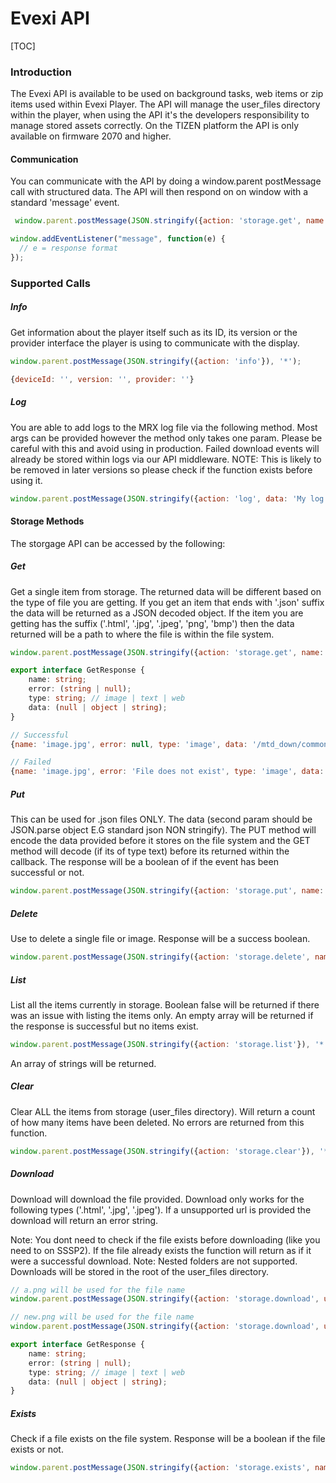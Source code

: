 # Evexi API

[TOC]

### Introduction

The Evexi API is available to be used on background tasks, web items or zip items used within Evexi Player. The API will manage the user_files directory within the player, when using the API it's the developers responsibility to manage stored assets correctly. On the TIZEN platform the API is only available on firmware 2070 and higher.



#### Communication

You can communicate with the API by doing a window.parent postMessage call with structured data. The API will then respond on on window with a standard 'message' event.

````javascript
 window.parent.postMessage(JSON.stringify({action: 'storage.get', name: 'text.json'}), '*');
````

````javascript
window.addEventListener("message", function(e) {
  // e = response format
});
````



### Supported Calls

##### Info

Get information about the player itself such as its ID, its version or the provider interface the player is using to communicate with the display.

````javascript
window.parent.postMessage(JSON.stringify({action: 'info'}), '*');
````

````javascript
{deviceId: '', version: '', provider: ''}
````



##### Log

You are able to add logs to the MRX log file via the following method. Most args can be provided however the method only takes one param. Please be careful with this and avoid using in production. Failed download events will already be stored within logs via our API middleware. NOTE: This is likely to be removed in later versions so please check if the function exists before using it.

````javascript
window.parent.postMessage(JSON.stringify({action: 'log', data: 'My log details'}), '*');
````



#### Storage Methods

The storgage API can be accessed by the following:



##### Get

Get a single item from storage. The returned data will be different based on the type of file you are getting. If you get an item that ends with '.json' suffix the data will be returned as a JSON decoded object. If the item you are getting has the suffix ('.html', '.jpg', '.jpeg', 'png', 'bmp') then the data returned will be a path to where the file is within the file system.

````javascript
window.parent.postMessage(JSON.stringify({action: 'storage.get', name: 'text.json'}), '*');
````

````typescript
export interface GetResponse {
    name: string;
    error: (string | null);
    type: string; // image | text | web
    data: (null | object | string);
}
````



````javascript
// Successful
{name: 'image.jpg', error: null, type: 'image', data: '/mtd_down/common/MrPlayer/user_files/image.jpg'}

// Failed
{name: 'image.jpg', error: 'File does not exist', type: 'image', data: null}
````



##### Put

This can be used for .json files ONLY. The data (second param should be JSON.parse object E.G standard json NON stringify). The PUT method will encode the data provided before it stores on the file system and the GET method will decode (if its of type text) before its returned within the callback. The response will be a boolean of if the event has been successful or not.

````javascript
window.parent.postMessage(JSON.stringify({action: 'storage.put', name: 'text.json', data: 'my data string'}), '*');
````



##### Delete

Use to delete a single file or image. Response will be a success boolean.

````javascript
window.parent.postMessage(JSON.stringify({action: 'storage.delete', name: 'mrx.png'}), '*');
````



##### List

List all the items currently in storage. Boolean false will be returned if there was an issue with listing the items only. An empty array will be returned if the response is successful but no items exist.

````javascript
window.parent.postMessage(JSON.stringify({action: 'storage.list'}), '*');
````

An array of strings will be returned.



##### Clear

Clear ALL the items from storage (user_files directory). Will return a count of how many items have been deleted. No errors are returned from this function.

````javascript
window.parent.postMessage(JSON.stringify({action: 'storage.clear'}), '*');
````



##### Download

Download will download the file provided. Download only works for the following types ('.html', '.jpg', '.jpeg'). If a unsupported url is provided the download will return an error string.

Note: You dont need to check if the file exists before downloading (like you need to on SSSP2). If the file already exists the function will return as if it were a successful download. Note: Nested folders are not supported. Downloads will be stored in the root of the user_files directory.

````javascript
// a.png will be used for the file name
window.parent.postMessage(JSON.stringify({action: 'storage.download', url: 'https://mrx.technology/assets/images/compatible/a.png'}), '*');

// new.png will be used for the file name
window.parent.postMessage(JSON.stringify({action: 'storage.download', url: 'https://mrx.technology/assets/images/compatible/a.png', name: 'new.png'}), '*');
````

````typescript
export interface GetResponse {
    name: string;
    error: (string | null);
    type: string; // image | text | web
    data: (null | object | string);
}
````



##### Exists

Check if a file exists on the file system. Response will be a boolean if the file exists or not.

````javascript
window.parent.postMessage(JSON.stringify({action: 'storage.exists', name: 'mrx.png'}), '*');
````
